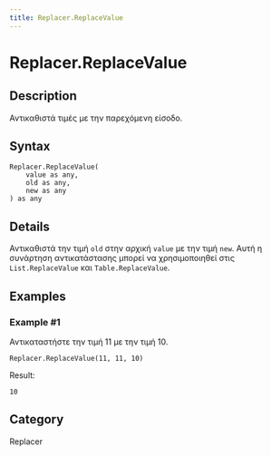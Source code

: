 ```yaml
---
title: Replacer.ReplaceValue
---
```


# Replacer.ReplaceValue


## Description

Αντικαθιστά τιμές με την παρεχόμενη είσοδο.


## Syntax

```powerquery
Replacer.ReplaceValue(
    value as any,
    old as any,
    new as any
) as any
```


## Details

Αντικαθιστά την τιμή <code>old</code> στην αρχική <code>value</code> με την τιμή <code>new</code>. Αυτή η συνάρτηση αντικατάστασης μπορεί να χρησιμοποιηθεί στις <code>List.ReplaceValue</code> και <code>Table.ReplaceValue</code>.


## Examples

### Example #1 
Αντικαταστήστε την τιμή 11 με την τιμή 10.
```powerquery
Replacer.ReplaceValue(11, 11, 10)
```

Result: 
```powerquery
10
```




## Category
Replacer
